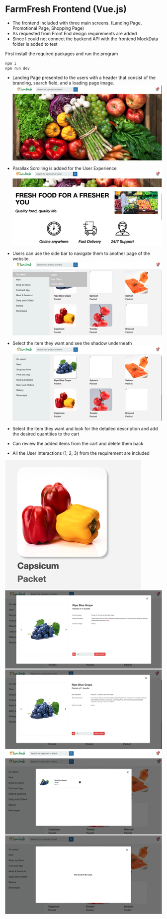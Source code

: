 # FarmFresh Frontend (Vue.js)

- The frontend included with three main screens. (Landing Page, Promotional Page, Shopping Page)
- As requested from Front End design requirements are added
- Since I could not connect the backend API with the frontend MockData folder is added to test

First install the required packages and run the program
```
npm i 
npm run dev
```

- Landing Page presented to the users with a header that consist of the branding, search field, and a loading page image. 
![Alt Text](https://github.com/waiyankyawww/CodeTest/blob/master/Frontend%20ScreenShots/Screenshot%202023-06-14%20at%2002.17.24.png)


- Parallax Scrolling is added for the User Experience
![Alt Text](https://github.com/waiyankyawww/CodeTest/blob/master/Frontend%20ScreenShots/Screenshot%202023-06-14%20at%2002.17.50.png)


- Users can use the side bar to navigate them to another page of the website.
![Alt Text](https://github.com/waiyankyawww/CodeTest/blob/master/Frontend%20ScreenShots/Screenshot%202023-06-14%20at%2002.18.17.png)


- Select the item they want and see the shadow underneath
![Alt Text](https://github.com/waiyankyawww/CodeTest/blob/master/Frontend%20ScreenShots/Screenshot%202023-06-14%20at%2002.18.05.png)

  
- Select the item they want and look for the detailed description and add the desired quantities to the cart
- Can review the added items from the cart and delete them back
- All the User Interactions (1, 2, 3) from the requirement are included

![Alt Text](https://github.com/waiyankyawww/CodeTest/blob/master/Frontend%20ScreenShots/Screenshot%202023-06-14%20at%2002.18.47.png)
![Alt Text](https://github.com/waiyankyawww/CodeTest/blob/master/Frontend%20ScreenShots/Screenshot%202023-06-14%20at%2002.19.00.png)
![Alt Text](https://github.com/waiyankyawww/CodeTest/blob/master/Frontend%20ScreenShots/Screenshot%202023-06-14%20at%2002.19.14.png)
![Alt Text](https://github.com/waiyankyawww/CodeTest/blob/master/Frontend%20ScreenShots/Screenshot%202023-06-14%20at%2002.19.26.png)
![Alt Text](https://github.com/waiyankyawww/CodeTest/blob/master/Frontend%20ScreenShots/Screenshot%202023-06-14%20at%2002.19.38.png)
![Alt Text](https://github.com/waiyankyawww/CodeTest/blob/master/Frontend%20ScreenShots/Screenshot%202023-06-14%20at%2002.19.48.png)




